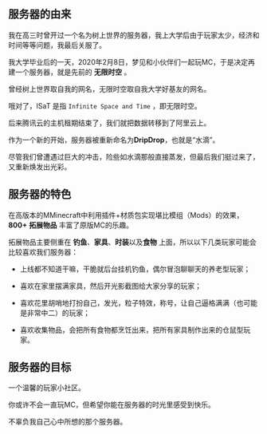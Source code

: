 ## 服务器的由来

我在高三时曾开过一个名为树上世界的服务器，我上大学后由于玩家太少，经济和时间等等问题，我最后关服了。

我大学毕业后的一天，2020年2月8日，梦见和小伙伴们一起玩MC，于是决定再建一个服务器，就是先前的 **无限时空** 。

曾经树上世界取自我的网名，无限时空取自我大学好基友的网名。

哦对了，ISaT 是指 `Infinite Space and Time` ，即无限时空。

后来腾讯云的主机租期结束了，我们就把数据转移到了阿里云上。

作为一个新的开始，服务器被重新命名为**DripDrop**，也就是“水滴”。

尽管我们曾遭遇过巨大的冲击，险些如水滴那般直接蒸发，但最后我们挺过来了，又重新焕发出光彩。

## 服务器的特色

在高版本的MMinecraft中利用插件+材质包实现堪比模组（Mods）的效果，**800+**  **拓展物品** 丰富了原版MC的乐趣。

拓展物品主要侧重在 **钓鱼**、**家具**、**时装**以及**食物** 上面，所以以下几类玩家可能会比较喜欢我们服务器：

+ 上线都不知道干嘛，干脆就后台挂机钓鱼，偶尔冒泡聊聊天的养老型玩家；

+ 喜欢在家里摆满家具，然后开光影截图给大家分享的玩家；

+ 喜欢花里胡哨地打扮自己，发光，粒子特效，称号，让自己逼格满满（也可能是非常中二）的玩家；

+ 喜欢收集物品，会把所有食物都烹饪出来，把所有家具制作出来的仓鼠型玩家。

## 服务器的目标

一个温馨的玩家小社区。

你或许不会一直玩MC，但希望你能在服务器的时光里感受到快乐。

不辜负我自己心中所想的那个服务器。
